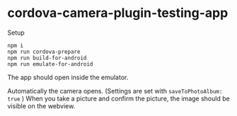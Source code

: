 # cordova-camera-plugin-testing-app

Setup

````
npm i
npm run cordova-prepare
npm run build-for-android
npm run emulate-for-android
````

The app should open inside the emulator.

Automatically the camera opens. (Settings are set with ``saveToPhotoAlbum: true`` )
When you take a picture and confirm the picture, the image should be visible on the webview.
